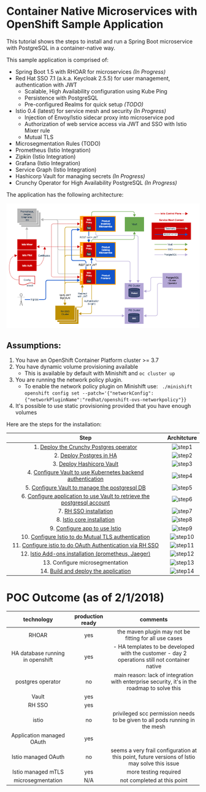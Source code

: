 # Container Native Microservices with OpenShift Sample Application

This tutorial shows the steps to install and run a Spring Boot microservice with PostgreSQL in a container-native way. 

This sample application is comprised of:

* Spring Boot 1.5 with RHOAR for microservices *(In Progress)*
* Red Hat SSO 7.1 (a.k.a. Keycloak 2.5.5) for user management, authentication with JWT
  * Scalable, High Availability configuration using Kube Ping
  * Persistence with PostgreSQL
  * Pre-configured Realms for quick setup *(TODO)*
* Istio 0.4 (latest) for service mesh and security *(In Progress)*
  * Injection of Envoy/Istio sidecar proxy into microservice pod
  * Authorization of web service access via JWT and SSO with Istio Mixer rule
  * Mutual TLS
* Microsegmentation Rules (TODO)
* Prometheus (Istio Integration)
* Zipkin (Istio Integration)
* Grafana (Istio Integration)
* Service Graph (Istio Integration)
* Hashicorp Vault for managing secrets *(In Progress)*
* Crunchy Operator for High Availability PostgreSQL *(In Progress)*

The application has the following architecture:

![Architecture](architecture.png)

## Assumptions:
1. You have an OpenShift Container Platform cluster >= 3.7
2. You have dynamic volume provisioning available
   * This is available by default with Minishift and `oc cluster up`
3. You are running the network policy plugin.
   * To enable the network policy plugin on Minishift use:
   ```  ./minishift openshift config set --patch='{"networkConfig":{"networkPluginName":"redhat/openshift-ovs-networkpolicy"}} ```
4. It's possible to use static provisioning provided that you have enough volumes

Here are the steps for the installation:

| Step | Architcture
|:-:|:-:|
| 1. [Deploy the Crunchy Postgres operator](./crunchy/deploy-cruncy.md) | ![step1](./media/step1.png) |
| 2. [Deploy Postgres in HA](./crunchy/deploy-HA-db.md) | ![step2](./media/step2.png) |
| 3. [Deploy Hashicorp Vault](./vault/deploy-vault.md) | ![step3](./media/step3.png) |
| 4. [Configure Vault to use Kubernetes backend authentication](./vault/vault-kube-backend.md) | ![step4](./media/step4.png) |
| 5. [Configure Vault to manage the postgresql DB](./vault/vault-postgres.md) | ![step5](./media/step5.png) |
| 6. [Configure application to use Vault to retrieve the postgresql account](./spring/accessing_pg.md) | ![step6](./media/step6.png) |
| 7. [RH SSO installation](./sso/README.md) | ![step7](./media/step7.png) |
| 8. [Istio core installation](./istio/README.md) | ![step8](./media/step8.png) | 
| 9. [Configure app to use Istio](./spring/adding_istio_sidecar.md) | ![step9](./media/step9.png) |
| 10. [Configure Istio to do Mutual TLS authentication](./istio/enabling-tls.md) | ![step10](./media/step10.png) |
| 11. [Configure istio to do OAuth Authentication via RH SSO](./istio/enabling-sso.md) | ![step11](./media/step11.png) |
| 12. [Istio Add-ons installation (prometheus, Jaeger)](./istio/addons.md) | ![step12](./media/step12.png) |
| 13. Configure microsegmentation | ![step13](./media/step13.png) |
| 14. [Build and deploy the application](./spring/README.md) | ![step14](./media/step14.png) |


# POC Outcome (as of 2/1/2018)

| technology | production ready | comments |
|:-:|:-:|:-:|
| RHOAR | yes | the maven plugin may not be fitting for all use cases |
| HA database running in openshift | yes | - HA templates to be developed with the customer - day 2 operations still not container native |
| postgres operator | no | main reason: lack of integration with enterprise security, it's in the roadmap to solve this |
| Vault | yes | |
| RH SSO | yes |  |
| istio | no | privileged scc permission needs to be given to all pods running in the mesh |
| Application managed OAuth | yes | | 
| Istio managed OAuth | no | seems a very frail configuration at this point, future versions of Istio may solve this issue |
| Istio managed mTLS | yes | more testing required |
| microsegmentation | N/A | not completed at this point |
